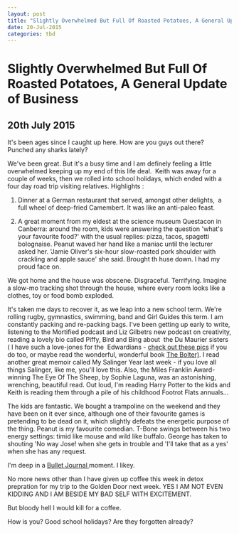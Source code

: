 ```yaml
---
layout: post
title: "Slightly Overwhelmed But Full Of Roasted Potatoes, A General Update of Business"
date: 20-Jul-2015
categories: tbd
---
```


# Slightly Overwhelmed But Full Of Roasted Potatoes, A General Update of Business

## 20th July 2015

It's been ages since I caught up here. How are you guys out there? Punched any sharks lately?

We've been great. But it's a busy time and I am definely feeling a little overwhelmed keeping up my end of this life deal.  Keith was away for a couple of weeks,   then we rolled into school holidays,   which ended with a four day road trip visiting relatives. Highlights :

1. Dinner at a German restaurant that served,   amongst other delights,  a full wheel of deep-fried Camembert. It was like an anti-paleo feast.

2. A great moment from my eldest at the science museum Questacon in Canberra: around the room, kids were answering the question 'what's your favourite food?' with the usual replies: pizza, tacos, spagetti bolognaise. Peanut waved her hand like a maniac until the lecturer asked her. 'Jamie Oliver's six-hour slow-roasted pork shoulder with crackling and apple sauce' she said. Brought th huse down. I had my proud face on.

We got home and the house was obscene. Disgraceful. Terrifying. Imagine a slow-mo tracking shot through the house, where every room looks like a clothes, toy or food bomb exploded.

It's taken me days to recover it, as we leap into a new school term. We're rolling rugby, gymnastics, swimming, band and Girl Guides this term. I am constantly packing and re-packing bags. I've been getting up early to write, listening to the Mortified podcast and Liz Gilbetrs new podcast on creativity, reading a lovely bio called Piffy, Bird and Bing about  the Du Maurier sisters ( I have such a love-jones for the  Edwardians - <a href="http://mogantosh.com/who-is-poisoning-peregrine-taverner/">check out these pics</a> if you do too, or maybe read the wonderful, wonderful book <a href="http://www.theguardian.com/books/2008/may/04/biography.features">The Bolter)</a>. I read another great memoir called My Salinger Year last week - if you love all things Salinger, like me, you'll love this. Also, the Miles Franklin Award-winning The Eye Of The Sheep, by Sophie Laguna, was an astonishing, wrenching, beautiful read. Out loud, I'm reading Harry Potter to the kids and Keith is reading them through a pile of his childhood Footrot Flats annuals...

The kids are fantastic. We bought a trampoline on the weekend and they have been on it ever since, although one of their favourite games is pretending to be dead on it, which slightly defeats the energetic purpose of the thing. Peanut is my favourite comedian. T-Bone swings between his two energy settings: timid like mouse and wild like buffalo. George has taken to shouting 'No way Jose! when she gets in trouble and 'I'll take that as a yes' when she has any request.

I'm deep in a <a href="http://bulletjournal.com/">Bullet Journal </a>moment. I likey.

No more news other than I have given up coffee this week in detox prepration for my trip to the Golden Door next week. YES I AM NOT EVEN KIDDING AND I AM BESIDE MY BAD SELF WITH EXCITEMENT.

But bloody hell I would kill for a coffee.

How is you? Good school holidays? Are they forgotten already?

 
